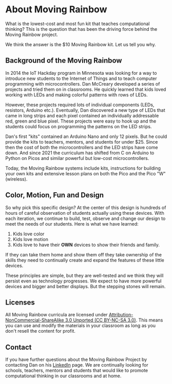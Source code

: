 # About Moving Rainbow

What is the lowest-cost and most fun kit that teaches computational thinking?  This is the question that has been the driving force behind the Moving Rainbow project.

We think the answer is the $10 Moving Rainbow kit.  Let us tell you why.

## Background of the Moving Rainbow

In 2014 the IoT Hackday program in Minnesota was looking for a way to introduce new students to the Internet of Things and to teach computer programming with microcontrollers.  Dan McCreary developed a series of projects and tried them on in classrooms.  He quickly learned that kids loved working with LEDs and making colorful patterns with rows of LEDs.

However, these projects required lots of individual components (LEDs, resistors, Arduino etc.).  Eventually, Dan discovered a new type of LEDs that came in long strips and each pixel contained an individually addressable red, green and blue pixel.  These projects were easy to hook up and the students could focus on programming the patterns on the LED strips.

Dan's first "kits" contained an Arduino Nano and only 12 pixels.  But he could provide the kits to teachers, mentors, and students for under $25.  Since then the cost of both the microcontrollers and the LED strips have come down.  And since 2021 the curriculum has shifted from C on Arduino to Python on Picos and similar powerful but low-cost microcontrollers.

Today, the Moving Rainbow systems include kits, instructions for building your own kits and extensive lesson plans on both the Pico and the Pico "W" (wireless).

## Color, Motion, Fun and Design

So why pick this specific design?  At the center of this design is hundreds of hours of careful observation of students actually using these devices.  With each iteration, we continue to build, test, observe and change our design to meet the needs of our students.  Here is what we have learned:

1. Kids love color
2. Kids love motion
3. Kids love to have their **OWN** devices to show their friends and family.  

If they can take them home and show them off they take ownership of the skills they need to continually create and expand the features of these little devices.

These principles are simple, but they are well-tested and we think they will persist even as technology progresses.  We expect to have more powerful devices and bigger and better displays.  But the stepping stones will remain.

## Licenses

All Moving Rainbow curricula are licensed under [Attribution-NonCommercial-ShareAlike 3.0 Unported (CC BY-NC-SA 3.0)](https://creativecommons.org/licenses/by-nc-sa/3.0/).  This means you can use and modify the materials in your classroom as long as you don't resell the content for profit.

## Contact

If you have further questions about the Moving Rainbow Project by contacting Dan on his [LinkedIn](https://www.linkedin.com/in/danmccreary/) page.  We are continually looking for schools, teachers, mentors and students that would like to promote computational thinking in our classrooms and at home.